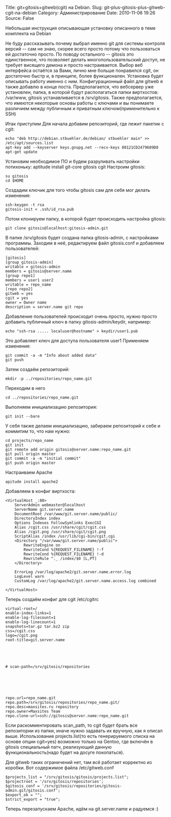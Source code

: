 Title: git+gitosis+gitweb(cgit) на Debian.
Slug: git-plus-gitosis-plus-gitweb-cgit-na-debian
Category: Администрирование
Date: 2010-11-06 19:26
Source: False

Небольшая инструкция описывающая установку описанного в теме комплекта на
Debian

Не буду рассказывать почему выбрал именно git для системы контроля версий --
сам не знаю, скорее всего просто потому что пользоваться ей достаточно просто.
По поводу остального -- gitosis это единственное, что позволяет делать
многопользовательский доступ, не требует висящего демона и просто
настраивается. Выбор веб интерфейса остаётся за Вами, лично мне больше
понравился cgit, он достаточно быстр и, в принципе, более функционален.
Установка будет описывать работу именно с ним. Конфигурационный файл для
gitweb я также добавлю в конце поста. Предполагается, что вебсервер уже
установлен, папка, в которой будут располагаться папки виртхостов: /var/www,
gitosis устанавливается в /srv/gitosis. Также предполагается, что имеются
некоторые основы работы с ключами и вы понимаете различием между публичным и
приватным ключом(применительно к SSH)

Итак приступим Для начала добавим репозиторий, где лежит пакетик с cgit:

    
    echo "deb http://debian.stbuehler.de/debian/ stbuehler main" >> /etc/apt/sources.list
    apt-key add --keyserver keys.gnupg.net --recv-keys 80121CD2479689D8
    apt-get update

Установим необходимое ПО и будем разруливать настройки потихоньку: aptitude
install git-core gitosis cgit Настроим gitosis:

    
    su gitosis
    cd $HOME

Создадим ключик для того чтобы gitosis сам для себя мог делать изменения:

    
    ssh-keygen -t rsa
    gitosis-init < .ssh/id_rsa.pub

Потом клонируем папку, в которой будет происходить настройка gitosis:

    
    
    git clone gitosis@localhost:gitosis-admin.git
    

В папке /srv/gitosis будет создана папка gitosis-admin, с настройками
программы. Заходим в неё, редактируем файл gitosis.conf и добавляем
пользователей:

    
    
    [gitosis]
    [group gitosis-admin]
    writable = gitosis-admin
    members = gitosis@server.name
    [group repo1]
    members = user1 user2
    writable = repo_name
    [repo repo2]
    gitweb = yes
    cgit = yes
    owner = Owner name
    description = server.name git repo
    

Добавление пользователей происходит очень просто, нужно просто добавить
публичный ключ в папку gitosis-admin/keydir, например:

    
    echo "ssh-rsa ..... localuser@hostname" > keydir/user1.pub

Это добавляет ключ для доступа пользователя user1 Применяем изменения:

    
    git commit -a -m "Info about added data"
    git push

Затем создаём репозиторий:

    
    mkdir -p ../repositories/repo_name.git

Переходим в него

    
    cd ../repositories/repo_name.git

Выполняем инициализацию репозитория:

    
    git init --bare

У себя также делаем инициализацию, забираем репозиторий к себе и коммитим то,
что нам нужно:

    
    cd projects/repo_name
    git init
    git remote add origin gitosis@server.name:repo_name.git
    git pull origin master
    git commit -a -m "initial commit"
    git push origin master

Настраиваем Apache

    
    apitude install apache2

Добавляем в конфиг виртхоста:

    
    <VirtualHost _:80>
        ServerAdmin webmaster@localhost
        ServerName git.server.name
        DocumentRoot /var/www/git.server.name/public/
        DirectoryIndex index
        Options Indexes FollowSymlinks ExecCGI
        Alias /cgit.css /usr/share/cgit/cgit.css
        Alias /cgit.png /usr/share/cgit/cgit.png
        ScriptAlias /index /usr/lib/cgi-bin/cgit.cgi
        <Directory "/var/www/git.server.name/public">
            RewriteEngine on
            RewriteCond %{REQUEST_FILENAME} !-f
            RewriteCond %{REQUEST_FILENAME} !-d
            RewriteRule ^._ /index/$0 [L,PT]
        </Directory>
    
        ErrorLog /var/log/apache2/git.server.name.error.log
        LogLevel warn
        CustomLog /var/log/apache2/git.server.name.access.log combined
    
    </VirtualHost>

Теперь создаём конфиг для cgit /etc/cgitrc

    
    virtual-root=/
    enable-index-links=1
    enable-log-filecount=1
    enable-log-linecount=1
    snapshots=tar.gz tar.bz2 zip
    css=/cgit.css
    logo=/cgit.png
    root-title=git.server.name
    
    
    
    
    
    # scan-path=/srv/gitosis/repositories
    
    
    
    
    
    
    repo.url=repo_name.git
    repo.path=/srv/gitosis/repositories/repo_name.git/
    repo.desc=maxsites.ru repository
    repo.owner=Maxsites Team
    repo.clone-url=ssh://gitosis@server.name:repo_name.git

Если раскомментировать scan_path, то cgit будет брать все репозитории из
папки, иначе нужно задавать их вручную, как я описал выше. Использование
projects.list(то есть генерируемого списка на основе опции cgit=yes) возможно
только на Gentoo, где включён в gitosis специальный патч, реализующий данную
функциональность(надо будет на досуге покопаться).

Для gitweb таких ограничений нет, там всё работает корректно из коробки. Вот
содержимое файла /etc/gitweb.conf

    
    
    $projects_list = "/srv/gitosis/gitosis/projects.list";
    $projectroot = '/srv/gitosis/repositories';
    $gitosis_conf = '/srv/gitosis/repositories/gitosis-admin.git/gitosis.conf';
    $export_ok = "";
    $strict_export = "true";
    

Теперь перезапускаем Apache, идём на git.server.name и радуемся :)
